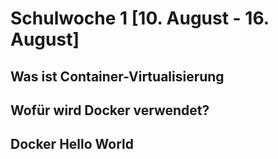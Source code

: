 # Schulwoche 1 [10. August - 16. August]


## Was ist Container-Virtualisierung

## Wofür wird Docker verwendet?

## Docker Hello World
